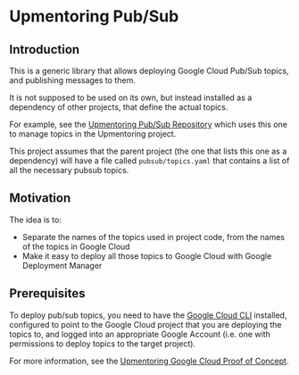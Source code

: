 # Upmentoring Pub/Sub


## Introduction

This is a generic library that allows deploying Google Cloud Pub/Sub topics, and publishing messages to them.

It is not supposed to be used on its own, but instead installed as a dependency of other projects, that define the actual topics.

For example, see the [Upmentoring Pub/Sub Repository](https://github.com/leanjscom/upmentoring-pubsub) which uses this one to manage topics in the Upmentoring project.

This project assumes that the parent project (the one that lists this one as a dependency) will have a file called `pubsub/topics.yaml` that contains a list of all the necessary pubsub topics.

## Motivation

The idea is to:

- Separate the names of the topics used in project code, from the names of the topics in Google Cloud
- Make it easy to deploy all those topics to Google Cloud with Google Deployment Manager


## Prerequisites

To deploy pub/sub topics, you need to have the [Google Cloud CLI](https://cloud.google.com/sdk/) installed, configured to point to the Google Cloud project that you are deploying the topics to, and logged into an appropriate Google Account (i.e. one with permissions to deploy topics to the target project).

For more information, see the [Upmentoring Google Cloud Proof of Concept](https://github.com/leanjscom/upmentoring-gcloud-poc).

